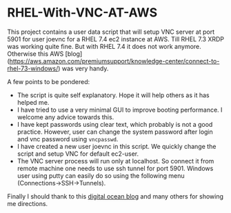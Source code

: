 # RHEL-With-VNC-AT-AWS
This project contains a user data script that will setup VNC server at port 5901 for user joevnc for a RHEL 7.4 ec2 instance at AWS. Till RHEL 7.3 XRDP was working quite fine. But with RHEL 7.4 it does not work anymore. Otherwise this AWS [blog] (https://aws.amazon.com/premiumsupport/knowledge-center/connect-to-rhel-73-windows/) was very handy. 

A few points to be pondered:

* The script is quite self explanatory. Hope it will help others as it has helped me.
* I have tried to use a very minimal GUI to improve booting performance. I welcome any advice towards this. 
* I have kept passwords using clear text, which probably is not a good practice. However, user can change the system password after login and vnc password using `vncpasswd`.
* I have created a new user joevnc in this script. We quickly change the script and setup VNC for default ec2-user.
* The VNC server process will run only at localhost. So connect it from remote machine one needs to use ssh tunnel for port 5901. Windows user using putty can easily do so using the following menu (Connections->SSH->Tunnels).

Finally I should thank to this [digital ocean blog](https://www.digitalocean.com/community/tutorials/how-to-install-and-configure-vnc-remote-access-for-the-gnome-desktop-on-centos-7) and many others for showing me directions. 
